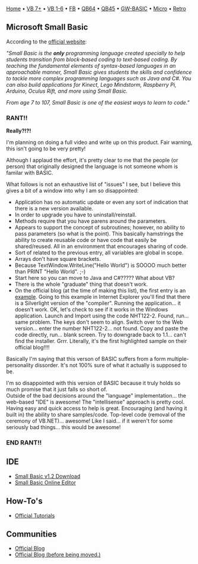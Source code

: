 [Home](https://gotbasic.com) • [VB 7+](vb.md) • [VB 1-6](vb6.md) • [FB](freebasic.md) • [QB64](qb64.md) • [QB45](qb.md) • [GW-BASIC](gw-basic.md) • [Micro](micro.md) • [Retro](retro.md)

## Microsoft Small Basic

According to the [official website](http://smallbasic.com):

*"Small Basic is the **only** programming language created specially to help students transition from block-based coding to text-based coding. By teaching the fundamental elements of syntax-based languages in an approachable manner, Small Basic gives students the skills and confidence to tackle more complex programming languages such as Java and C#. You can also build applications for Kinect, Lego Mindstorm, Raspberry Pi, Arduino, Oculus Rift, and more using Small Basic.*

*From age 7 to 107, Small Basic is one of the easiest ways to learn to code."*

### RANT!!

**Really?!?!**

I'm planning on doing a full video and write up on this product.  Fair warning, this isn't going to be very pretty!  

Although I applaud the effort, it's pretty clear to me that the people (or person) that originally designed the language is not someone whom is familar with BASIC.  

What follows is not an exhaustive list of "issues" I see, but I believe this gives a bit of a window into why I am so disappointed:  

- Application has no automatic update or even any sort of indication that there is a new version available.
- In order to upgrade you have to uninstall/reinstall.
- Methods require that you have parens around the parameters.
- Appears to support the concept of subroutines; however, no ability to pass parameters (so what is the point).  This basically hamstrings the ability to create reusable code or have code that easily be shared/reused. All in an environment that encourages sharing of code.
- Sort of related to the previous entry, all variables are global in scope.
- Arrays don't have square brackets.
- Because TextWindow.WriteLine("Hello World") is SOOOO much better than PRINT "Hello World". ;-)
- Start here so you can move to Java and C#????? What about VB?
- There is the whole "graduate" thing that doesn't work.
- On the official blog (at the time of making this list), the first entry is an [example](http://smallbasic.com/program/?NHT122-2).  Going to this example in Internet Explorer you'll find that there is a Silverlight version of the "compiler".  Running the application... it doesn't work.  OK, let's check to see if it works in the Windows application.  Launch and Import using the code NHT122-2.  Found, run... same problem.  The keys don't seem to align.  Switch over to the Web version... enter the number NHT122-2... not found.  Copy and paste the code directly, run... blank screen.  Try to downgrade back to 1.1... can't find the installer.  Grrr.  Literally, it's the first highlighted sample on their official blog!!!!  

Basically I'm saying that this verson of BASIC suffers from a form multiple-personality dissorder.  It's not 100% 
sure of what it actually is supposed to be.  

I'm so disappointed with this version of BASIC because it truly holds so much promise that it just falls so short of.  
Outside of the bad decisions around the "language"  implementation... the web-based "IDE" is awesome!  The "intellisense" 
approach is pretty cool.  Having easy and quick access to help is great.  Encouraging (and having it built in) the ability 
to share samples/code.  Top-level code (removal of the ceremony of VB.NET)... awesome!  Like I said... if it weren't for 
some seriously bad things... this would be awesome!  

### END RANT!!

## IDE

- [Small Basic v1.2 Download](https://download.microsoft.com/download/3/6/8/3684D9A0-C25C-4F50-96E2-2BB1DFA146E7/SmallBasic.msi)
- [Small Basic Online Editor](https://smallbasic-publicwebsite.azurewebsites.net/Program/Editor.aspx)

## How-To's

- [Official Tutorials](https://smallbasic-publicwebsite.azurewebsites.net/Pages/Tutorials/Tutorials.aspx)

## Communities

- [Official Blog](https://techcommunity.microsoft.com/t5/Small-Basic-Blog/bg-p/SmallBasic)
- [Official Blog (before being moved.)](https://blogs.msdn.microsoft.com/smallbasic/)
